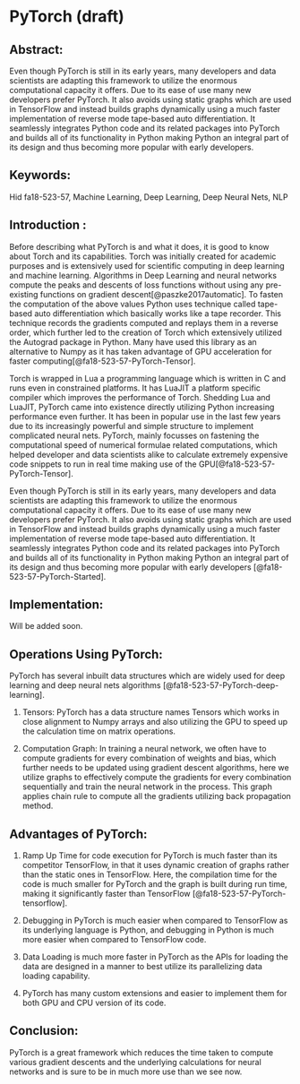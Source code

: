 # PyTorch (draft)

## Abstract:

Even though PyTorch is still in its early years, many developers and data scientists are adapting this framework to utilize the enormous computational capacity it offers. Due to its ease of use many new developers prefer PyTorch. It also avoids using static graphs which are used in TensorFlow and instead builds graphs dynamically using a much faster implementation of reverse mode tape-based auto differentiation. It seamlessly integrates Python code and its related packages into PyTorch and builds all of its functionality in Python making Python an integral part of its design and thus becoming more popular with early developers.


## Keywords:

Hid fa18-523-57, Machine Learning, Deep Learning, Deep Neural Nets, NLP


## Introduction :

Before describing what PyTorch is and what it does, it is good to know about Torch and its capabilities. Torch was initially created for academic purposes and is extensively used for scientific computing in deep learning and machine learning. Algorithms in Deep Learning and neural networks compute the peaks and descents of loss functions without using any pre-existing functions on gradient descent[@paszke2017automatic]. To fasten the computation of the above values Python uses technique called tape-based auto differentiation which basically  works like a tape recorder. This technique records the gradients computed and replays them in a reverse order, which further led to the creation of Torch which extensively utilized the Autograd package in Python. Many have used this library as an alternative to Numpy as it has taken advantage of GPU acceleration for faster computing[@fa18-523-57-PyTorch-Tensor].

Torch is wrapped in Lua a programming language which is written in C and runs even in constrained platforms. It has LuaJIT a platform specific compiler which improves the performance of Torch. Shedding Lua and LuaJIT, PyTorch came into existence  directly utilizing Python increasing performance even further. It has been in popular use in the last few years due to its increasingly powerful and simple structure to implement complicated neural nets. PyTorch, mainly focusses on fastening the computational speed of numerical formulae related computations, which helped developer and data scientists alike to calculate extremely expensive code snippets to run in real time making use of the GPU[@fa18-523-57-PyTorch-Tensor].

Even though PyTorch is still in its early years, many developers and data scientists are adapting this framework to utilize the enormous computational capacity it offers. Due to its ease of use many new developers prefer PyTorch. It also avoids using static graphs which are used in TensorFlow and instead builds graphs dynamically using a much faster implementation of reverse mode tape-based auto differentiation. It seamlessly integrates Python code and its related packages into PyTorch and builds all of its functionality in Python making Python an integral part of its design and thus becoming more popular with early developers [@fa18-523-57-PyTorch-Started].


## Implementation:

Will be added soon.


## Operations Using PyTorch:

PyTorch has several inbuilt data structures which are widely used for deep learning and deep neural nets algorithms [@fa18-523-57-PyTorch-deep-learning].

1.	Tensors: PyTorch has a data structure names Tensors which works in close alignment to Numpy arrays and also utilizing the GPU to speed up the calculation time on matrix operations. 

2.	Computation Graph: In training a neural network, we often have to compute gradients for every combination of weights and bias, which further needs to be updated using gradient descent algorithms, here we utilize graphs to effectively compute the gradients for every combination sequentially and train the neural network in the process. This graph applies chain rule to compute all the gradients utilizing back propagation method.


## Advantages of PyTorch:

1.	Ramp Up Time for code execution for PyTorch is much faster than its competitor TensorFlow, in that it uses dynamic creation of graphs rather than the static ones in TensorFlow. Here, the compilation time for the code is much smaller for PyTorch and the graph is built during run time, making it significantly faster than TensorFlow [@fa18-523-57-PyTorch-tensorflow]. 

2.	Debugging in PyTorch is much easier when compared to TensorFlow as its underlying language is Python, and debugging in Python is much more easier when compared to TensorFlow code.

3.	Data Loading is much more faster in PyTorch as the APIs for loading the data are designed in a manner to best utilize its parallelizing data loading capability. 

4.	PyTorch has many custom extensions and easier to implement them for both GPU and CPU version of its code.


## Conclusion:

PyTorch is a great framework which reduces the time taken to compute various gradient descents and the underlying calculations for neural networks and is sure to be in much more use than we see now.
